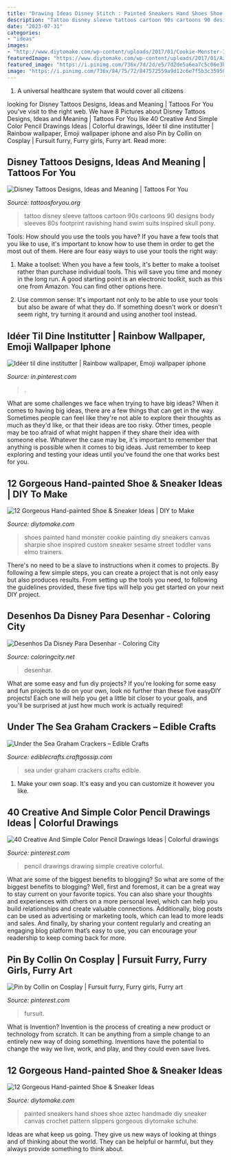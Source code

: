 ```yaml
---
title: "Drawing Ideas Disney Stitch : Painted Sneakers Hand Shoes Shoe Aztec Handmade Diy Sneaker Canvas Crochet Pattern Slippers Gorgeous Diytomake Schuhe"
description: "Tattoo disney sleeve tattoos cartoon 90s cartoons 90 designs body sleeves 80s footprint ravishing hand swim suits inspired skull pony"
date: "2023-07-31"
categories:
- "ideas"
images:
- "http://www.diytomake.com/wp-content/uploads/2017/01/Cookie-Monster-Inspired-Hand-Painted-Shoes.jpg"
featuredImage: "https://www.diytomake.com/wp-content/uploads/2017/01/Aztec-Hand-Painted-Sneakers-Shoes.jpg"
featured_image: "https://i.pinimg.com/736x/7d/2d/e5/7d2de5a6ea7c5c06e3bc6bc6ccec9f1b.jpg"
image: "https://i.pinimg.com/736x/84/75/72/847572559a9d12c6e7f5b3c35958242d.jpg"
---
```



1. A universal healthcare system that would cover all citizens

	

		
looking for Disney Tattoos Designs, Ideas and Meaning | Tattoos For You you've visit to the right web. We have 8 Pictures about Disney Tattoos Designs, Ideas and Meaning | Tattoos For You like 40 Creative And Simple Color Pencil Drawings Ideas | Colorful drawings, Idéer til dine institutter | Rainbow wallpaper, Emoji wallpaper iphone and also Pin by Collin on Cosplay | Fursuit furry, Furry girls, Furry art. Read more:
		
    
## Disney Tattoos Designs, Ideas And Meaning | Tattoos For You

<img loading=lazy src="http://www.tattoosforyou.org/wp-content/uploads/2016/05/Disney-Sleeve-Tattoo.jpg" onerror="this.onerror=null;this.src='https://tse4.mm.bing.net/th?id=OIP.alX2_Rqk4jLXZ5ujGwChJQHaK5&amp;pid=15.1';" alt="Disney Tattoos Designs, Ideas and Meaning | Tattoos For You">

_Source: tattoosforyou.org_

>tattoo disney sleeve tattoos cartoon 90s cartoons 90 designs body sleeves 80s footprint ravishing hand swim suits inspired skull pony. 

	

Tools: How should you use the tools you have?
If you have a few tools that you like to use, it's important to know how to use them in order to get the most out of them. Here are four easy ways to use your tools the right way:
1) Make a toolset: When you have a few tools, it's better to make a toolset rather than purchase individual tools. This will save you time and money in the long run. A good starting point is an electronic toolkit, such as this one from Amazon. You can find other options here.

2) Use common sense: It's important not only to be able to use your tools but also be aware of what they do. If something doesn't work or doesn't seem right, try turning it around and using another tool instead.

    
## Idéer Til Dine Institutter | Rainbow Wallpaper, Emoji Wallpaper Iphone

<img loading=lazy src="https://i.pinimg.com/736x/84/75/72/847572559a9d12c6e7f5b3c35958242d.jpg" onerror="this.onerror=null;this.src='https://tse4.mm.bing.net/th?id=OIP.Wd3Fgw-q9B1w7oYtKCxzdgHaNK&amp;pid=15.1';" alt="Idéer til dine institutter | Rainbow wallpaper, Emoji wallpaper iphone">

_Source: in.pinterest.com_

>. 

	

What are some challenges we face when trying to have big ideas?
When it comes to having big ideas, there are a few things that can get in the way. Sometimes people can feel like they're not able to explore their thoughts as much as they'd like, or that their ideas are too risky. Other times, people may be too afraid of what might happen if they share their idea with someone else. Whatever the case may be, it's important to remember that anything is possible when it comes to big ideas. Just remember to keep exploring and testing your ideas until you've found the one that works best for you.

    
## 12 Gorgeous Hand-painted Shoe &amp; Sneaker Ideas | DIY To Make

<img loading=lazy src="http://www.diytomake.com/wp-content/uploads/2017/01/Cookie-Monster-Inspired-Hand-Painted-Shoes.jpg" onerror="this.onerror=null;this.src='https://tse2.mm.bing.net/th?id=OIP._pf_cG-z793a_MSy5L5-TQHaJ4&amp;pid=15.1';" alt="12 Gorgeous Hand-painted Shoe &amp; Sneaker Ideas | DIY to Make">

_Source: diytomake.com_

>shoes painted hand monster cookie painting diy sneakers canvas sharpie shoe inspired custom sneaker sesame street toddler vans elmo trainers. 

	

There's no need to be a slave to instructions when it comes to projects. By following a few simple steps, you can create a project that is not only easy but also produces results. From setting up the tools you need, to following the guidelines provided, these five tips will help you get started on your next DIY project.

    
## Desenhos Da Disney Para Desenhar - Coloring City

<img loading=lazy src="https://www.coloringcity.net/wp-content/uploads/2019/08/501cd6c1fe2f59ab8b131226f6cc3740_2.jpg" onerror="this.onerror=null;this.src='https://tse1.mm.bing.net/th?id=OIP.uMWJrKhfB30Sq55zMSdjogAAAA&amp;pid=15.1';" alt="Desenhos Da Disney Para Desenhar - Coloring City">

_Source: coloringcity.net_

>desenhar. 

	

What are some easy and fun diy projects?
If you're looking for some easy and fun projects to do on your own, look no further than these five easyDIY projects! Each one will help you get a little bit closer to your goals, and you'll be surprised at just how much work is actually required!

    
## Under The Sea Graham Crackers – Edible Crafts

<img loading=lazy src="https://i1.wp.com/ediblecrafts.craftgossip.com/files/2016/01/Under-the-Sea-Graham-Crackers.jpg?fit=600,800" onerror="this.onerror=null;this.src='https://tse1.mm.bing.net/th?id=OIP.nOFoFoNlhHWraWEURspINAHaJ4&amp;pid=15.1';" alt="Under the Sea Graham Crackers – Edible Crafts">

_Source: ediblecrafts.craftgossip.com_

>sea under graham crackers crafts edible. 

	

1. Make your own soap. It's easy and you can customize it however you like.

    
## 40 Creative And Simple Color Pencil Drawings Ideas | Colorful Drawings

<img loading=lazy src="https://i.pinimg.com/736x/96/47/e2/9647e298aca919516f80f5c6f757b10b.jpg" onerror="this.onerror=null;this.src='https://tse1.mm.bing.net/th?id=OIP.JAb3-2MsEjgzCfVWXiLgsAHaJ4&amp;pid=15.1';" alt="40 Creative And Simple Color Pencil Drawings Ideas | Colorful drawings">

_Source: pinterest.com_

>pencil drawings drawing simple creative colorful. 

	

What are some of the biggest benefits to blogging?
So what are some of the biggest benefits to blogging? Well, first and foremost, it can be a great way to stay current on your favorite topics. You can also share your thoughts and experiences with others on a more personal level, which can help you build relationships and create valuable connections. Additionally, blog posts can be used as advertising or marketing tools, which can lead to more leads and sales. And finally, by sharing your content regularly and creating an engaging blog platform that’s easy to use, you can encourage your readership to keep coming back for more.

    
## Pin By Collin On Cosplay | Fursuit Furry, Furry Girls, Furry Art

<img loading=lazy src="https://i.pinimg.com/736x/7d/2d/e5/7d2de5a6ea7c5c06e3bc6bc6ccec9f1b.jpg" onerror="this.onerror=null;this.src='https://tse2.mm.bing.net/th?id=OIP.VZYn7Io4o0anu5pFCrafvQHaNK&amp;pid=15.1';" alt="Pin by Collin on Cosplay | Fursuit furry, Furry girls, Furry art">

_Source: pinterest.com_

>fursuit. 

	

What is Invention?
Invention is the process of creating a new product or technology from scratch. It can be anything from a simple change to an entirely new way of doing something. Inventions have the potential to change the way we live, work, and play, and they could even save lives.

    
## 12 Gorgeous Hand-painted Shoe &amp; Sneaker Ideas

<img loading=lazy src="https://www.diytomake.com/wp-content/uploads/2017/01/Aztec-Hand-Painted-Sneakers-Shoes.jpg" onerror="this.onerror=null;this.src='https://tse1.mm.bing.net/th?id=OIP.MoIrgN2o_R9Jn55mpd7B3AHaLH&amp;pid=15.1';" alt="12 Gorgeous Hand-painted Shoe &amp; Sneaker Ideas">

_Source: diytomake.com_

>painted sneakers hand shoes shoe aztec handmade diy sneaker canvas crochet pattern slippers gorgeous diytomake schuhe. 

	

Ideas are what keep us going. They give us new ways of looking at things and of thinking about the world. They can be helpful or harmful, but they always provide something to think about.

